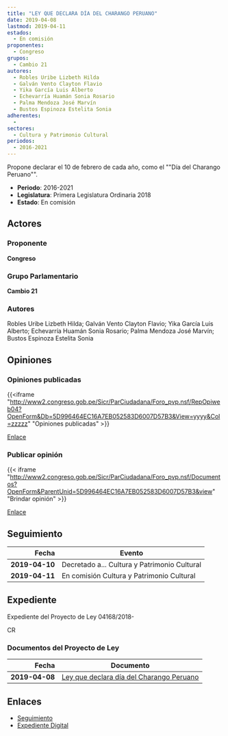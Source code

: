 ```yaml
---
title: "LEY QUE DECLARA DÍA DEL CHARANGO PERUANO"
date: 2019-04-08
lastmod: 2019-04-11
estados: 
  - En comisión
proponentes: 
  - Congreso
grupos: 
  - Cambio 21
autores: 
  - Robles Uribe Lizbeth Hilda
  - Galván Vento Clayton Flavio
  - Yika García Luis Alberto
  - Echevarría Huamán Sonia Rosario
  - Palma Mendoza José Marvín
  - Bustos Espinoza Estelita Sonia
adherentes: 
  - 
sectores: 
  - Cultura y Patrimonio Cultural
periodos: 
  - 2016-2021
---
```


Propone declarar el 10 de febrero de cada año, como el ""Día del Charango Peruano"".

- **Periodo**: 2016-2021
- **Legislatura**: Primera Legislatura Ordinaria 2018
- **Estado**: En comisión

## Actores

### Proponente

**Congreso**

### Grupo Parlamentario

**Cambio 21**

### Autores

Robles Uribe Lizbeth Hilda; Galván Vento Clayton Flavio; Yika García Luis Alberto; Echevarría Huamán Sonia Rosario; Palma Mendoza José Marvín; Bustos Espinoza Estelita Sonia


## Opiniones

### Opiniones publicadas

{{<iframe "http://www2.congreso.gob.pe/Sicr/ParCiudadana/Foro_pvp.nsf/RepOpiweb04?OpenForm&Db=5D996464EC16A7EB052583D6007D57B3&View=yyyy&Col=zzzzz" "Opiniones publicadas" >}}

[Enlace](http://www2.congreso.gob.pe/Sicr/ParCiudadana/Foro_pvp.nsf/RepOpiweb04?OpenForm&Db=5D996464EC16A7EB052583D6007D57B3&View=yyyy&Col=zzzzz)
### Publicar opinión

{{< iframe "http://www2.congreso.gob.pe/Sicr/ParCiudadana/Foro_pvp.nsf/Documentos?OpenForm&ParentUnid=5D996464EC16A7EB052583D6007D57B3&view" "Brindar opinión" >}}

[Enlace](http://www2.congreso.gob.pe/Sicr/ParCiudadana/Foro_pvp.nsf/Documentos?OpenForm&ParentUnid=5D996464EC16A7EB052583D6007D57B3&view)

## Seguimiento

| Fecha | Evento |
|------:|--------|
| **2019-04-10** | Decretado a... Cultura y Patrimonio Cultural|
| **2019-04-11** | En comisión Cultura y Patrimonio Cultural|


## Expediente

Expediente del Proyecto de Ley 04168/2018-

CR


### Documentos del Proyecto de Ley

| Fecha | Documento |
|------:|--------|
| **2019-04-08** | [Ley que declara día del Charango Peruano](http://www.leyes.congreso.gob.pe/Documentos/2016_2021/Proyectos_de_Ley_y_de_Resoluciones_Legislativas/PL0416820190408.pdf) |

## Enlaces 

- [Seguimiento](http://www2.congreso.gob.pehttp://www2.congreso.gob.pe/Sicr/TraDocEstProc/CLProLey2016.nsf/f7fff46988ca05b1052578e100829cc7/dbb4f33645c5ee33052583d6007d2ee8?OpenDocument)
- [Expediente Digital](http://www2.congreso.gob.pehttp://www2.congreso.gob.pe/Sicr/TraDocEstProc/CLProLey2016.nsf/f7fff46988ca05b1052578e100829cc7/dbb4f33645c5ee33052583d6007d2ee8?OpenDocument&Click=05257FB7005EB655.eb71d0cf91d8294e05256cdf006b5706/$Body/0.1C6C)
